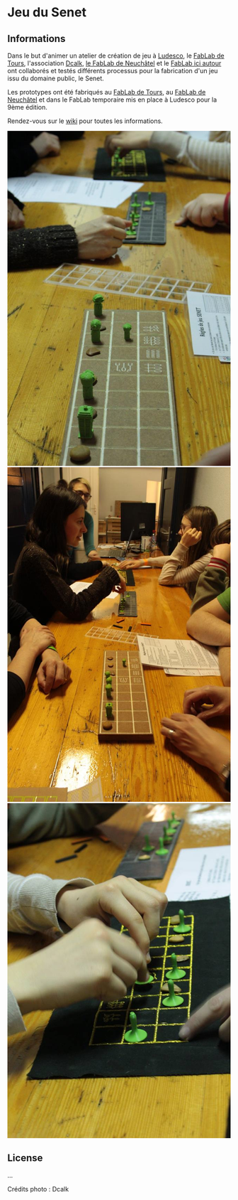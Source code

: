 # Jeu du Senet

## Informations
Dans le but d'animer un atelier de création de jeu à [Ludesco](http://www.ludesco.ch), le [FabLab de Tours](http://www.funlab.fr), l'association [Dcalk](http://www.dcalk.org), [le FabLab de Neuchâtel](http://www.fablab-neuch.ch) et le [FabLab ici autour](http://www.fablab-iciautour.ch) ont collaborés et testés différents processus pour la fabrication d'un jeu issu du domaine public, le Senet.

Les prototypes ont été fabriqués au [FabLab de Tours](http://www.funlab.fr), au [FabLab de Neuchâtel](http://www.fablab-neuch.ch) et dans le FabLab temporaire mis en place à Ludesco pour la 9ème édition.

Rendez-vous sur le [wiki](https://github.com/LnCarrel/Hedgehog_lamp_v2/wiki) pour toutes les informations.

![illustration](/images/workshop1.jpg)
![illustration](/images/workshop2.jpg)
![illustration](/images/workshop3.jpg)


## License
...

Crédits photo : Dcalk
